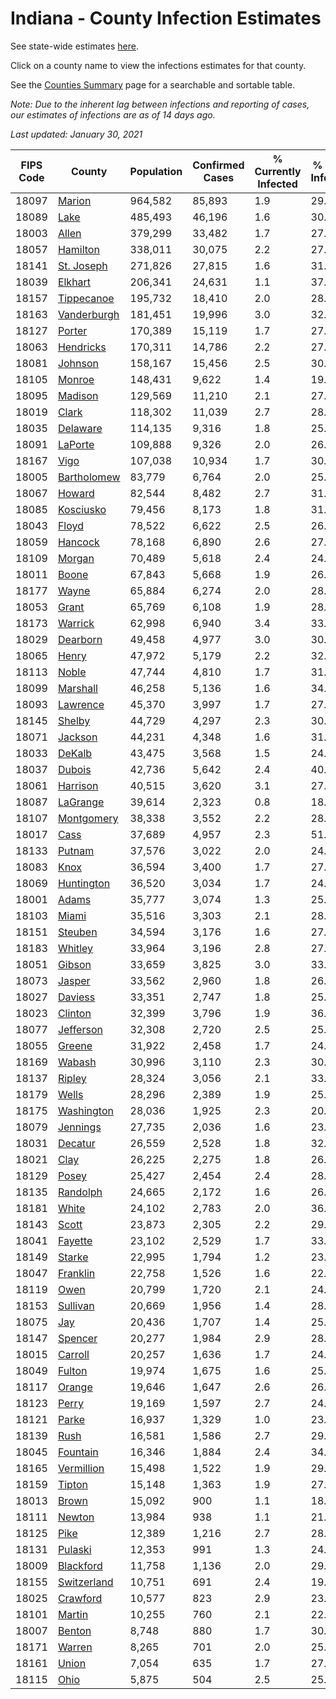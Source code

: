 # Indiana - County Infection Estimates

See state-wide estimates [here](/infections/us-in).

Click on a county name to view the infections estimates for that county.

See the [Counties Summary](/infections/summary-counties) page for a searchable and sortable table.

*Note: Due to the inherent lag between infections and reporting of cases, our estimates of infections are as of 14 days ago.*

*Last updated: January 30, 2021*

|   FIPS Code |                     County |   Population |   Confirmed Cases |   % Currently Infected |   % Total Infected |
|-------------|----------------------------|--------------|-------------------|------------------------|--------------------|
|       18097 |           [Marion](marion) |      964,582 |            85,893 |                    1.9 |               29.7 |
|       18089 |               [Lake](lake) |      485,493 |            46,196 |                    1.6 |               30.6 |
|       18003 |             [Allen](allen) |      379,299 |            33,482 |                    1.7 |               27.2 |
|       18057 |       [Hamilton](hamilton) |      338,011 |            30,075 |                    2.2 |               27.4 |
|       18141 |   [St. Joseph](st.-joseph) |      271,826 |            27,815 |                    1.6 |               31.9 |
|       18039 |         [Elkhart](elkhart) |      206,341 |            24,631 |                    1.1 |               37.6 |
|       18157 |   [Tippecanoe](tippecanoe) |      195,732 |            18,410 |                    2.0 |               28.1 |
|       18163 | [Vanderburgh](vanderburgh) |      181,451 |            19,996 |                    3.0 |               32.8 |
|       18127 |           [Porter](porter) |      170,389 |            15,119 |                    1.7 |               27.2 |
|       18063 |     [Hendricks](hendricks) |      170,311 |            14,786 |                    2.2 |               27.7 |
|       18081 |         [Johnson](johnson) |      158,167 |            15,456 |                    2.5 |               30.9 |
|       18105 |           [Monroe](monroe) |      148,431 |             9,622 |                    1.4 |               19.5 |
|       18095 |         [Madison](madison) |      129,569 |            11,210 |                    2.1 |               27.1 |
|       18019 |             [Clark](clark) |      118,302 |            11,039 |                    2.7 |               28.6 |
|       18035 |       [Delaware](delaware) |      114,135 |             9,316 |                    1.8 |               25.0 |
|       18091 |         [LaPorte](laporte) |      109,888 |             9,326 |                    2.0 |               26.0 |
|       18167 |               [Vigo](vigo) |      107,038 |            10,934 |                    1.7 |               30.7 |
|       18005 | [Bartholomew](bartholomew) |       83,779 |             6,764 |                    2.0 |               25.4 |
|       18067 |           [Howard](howard) |       82,544 |             8,482 |                    2.7 |               31.3 |
|       18085 |     [Kosciusko](kosciusko) |       79,456 |             8,173 |                    1.8 |               31.1 |
|       18043 |             [Floyd](floyd) |       78,522 |             6,622 |                    2.5 |               26.1 |
|       18059 |         [Hancock](hancock) |       78,168 |             6,890 |                    2.6 |               27.3 |
|       18109 |           [Morgan](morgan) |       70,489 |             5,618 |                    2.4 |               24.5 |
|       18011 |             [Boone](boone) |       67,843 |             5,668 |                    1.9 |               26.1 |
|       18177 |             [Wayne](wayne) |       65,884 |             6,274 |                    2.0 |               28.4 |
|       18053 |             [Grant](grant) |       65,769 |             6,108 |                    1.9 |               28.4 |
|       18173 |         [Warrick](warrick) |       62,998 |             6,940 |                    3.4 |               33.0 |
|       18029 |       [Dearborn](dearborn) |       49,458 |             4,977 |                    3.0 |               30.6 |
|       18065 |             [Henry](henry) |       47,972 |             5,179 |                    2.2 |               32.7 |
|       18113 |             [Noble](noble) |       47,744 |             4,810 |                    1.7 |               31.3 |
|       18099 |       [Marshall](marshall) |       46,258 |             5,136 |                    1.6 |               34.0 |
|       18093 |       [Lawrence](lawrence) |       45,370 |             3,997 |                    1.7 |               27.3 |
|       18145 |           [Shelby](shelby) |       44,729 |             4,297 |                    2.3 |               30.7 |
|       18071 |         [Jackson](jackson) |       44,231 |             4,348 |                    1.6 |               31.4 |
|       18033 |           [DeKalb](dekalb) |       43,475 |             3,568 |                    1.5 |               24.5 |
|       18037 |           [Dubois](dubois) |       42,736 |             5,642 |                    2.4 |               40.1 |
|       18061 |       [Harrison](harrison) |       40,515 |             3,620 |                    3.1 |               27.5 |
|       18087 |       [LaGrange](lagrange) |       39,614 |             2,323 |                    0.8 |               18.4 |
|       18107 |   [Montgomery](montgomery) |       38,338 |             3,552 |                    2.2 |               28.6 |
|       18017 |               [Cass](cass) |       37,689 |             4,957 |                    2.3 |               51.7 |
|       18133 |           [Putnam](putnam) |       37,576 |             3,022 |                    2.0 |               24.7 |
|       18083 |               [Knox](knox) |       36,594 |             3,400 |                    1.7 |               27.9 |
|       18069 |   [Huntington](huntington) |       36,520 |             3,034 |                    1.7 |               24.3 |
|       18001 |             [Adams](adams) |       35,777 |             3,074 |                    1.3 |               25.6 |
|       18103 |             [Miami](miami) |       35,516 |             3,303 |                    2.1 |               28.6 |
|       18151 |         [Steuben](steuben) |       34,594 |             3,176 |                    1.6 |               27.9 |
|       18183 |         [Whitley](whitley) |       33,964 |             3,196 |                    2.8 |               27.7 |
|       18051 |           [Gibson](gibson) |       33,659 |             3,825 |                    3.0 |               33.4 |
|       18073 |           [Jasper](jasper) |       33,562 |             2,960 |                    1.8 |               26.7 |
|       18027 |         [Daviess](daviess) |       33,351 |             2,747 |                    1.8 |               25.2 |
|       18023 |         [Clinton](clinton) |       32,399 |             3,796 |                    1.9 |               36.1 |
|       18077 |     [Jefferson](jefferson) |       32,308 |             2,720 |                    2.5 |               25.0 |
|       18055 |           [Greene](greene) |       31,922 |             2,458 |                    1.7 |               24.1 |
|       18169 |           [Wabash](wabash) |       30,996 |             3,110 |                    2.3 |               30.3 |
|       18137 |           [Ripley](ripley) |       28,324 |             3,056 |                    2.1 |               33.6 |
|       18179 |             [Wells](wells) |       28,296 |             2,389 |                    1.9 |               25.4 |
|       18175 |   [Washington](washington) |       28,036 |             1,925 |                    2.3 |               20.7 |
|       18079 |       [Jennings](jennings) |       27,735 |             2,036 |                    1.6 |               23.2 |
|       18031 |         [Decatur](decatur) |       26,559 |             2,528 |                    1.8 |               32.0 |
|       18021 |               [Clay](clay) |       26,225 |             2,275 |                    1.8 |               26.1 |
|       18129 |             [Posey](posey) |       25,427 |             2,454 |                    2.4 |               28.6 |
|       18135 |       [Randolph](randolph) |       24,665 |             2,172 |                    1.6 |               26.7 |
|       18181 |             [White](white) |       24,102 |             2,783 |                    2.0 |               36.3 |
|       18143 |             [Scott](scott) |       23,873 |             2,305 |                    2.2 |               29.8 |
|       18041 |         [Fayette](fayette) |       23,102 |             2,529 |                    1.7 |               33.4 |
|       18149 |           [Starke](starke) |       22,995 |             1,794 |                    1.2 |               23.6 |
|       18047 |       [Franklin](franklin) |       22,758 |             1,526 |                    1.6 |               22.0 |
|       18119 |               [Owen](owen) |       20,799 |             1,720 |                    2.1 |               24.6 |
|       18153 |       [Sullivan](sullivan) |       20,669 |             1,956 |                    1.4 |               28.5 |
|       18075 |                 [Jay](jay) |       20,436 |             1,707 |                    1.4 |               25.3 |
|       18147 |         [Spencer](spencer) |       20,277 |             1,984 |                    2.9 |               28.6 |
|       18015 |         [Carroll](carroll) |       20,257 |             1,636 |                    1.7 |               24.8 |
|       18049 |           [Fulton](fulton) |       19,974 |             1,675 |                    1.6 |               25.5 |
|       18117 |           [Orange](orange) |       19,646 |             1,647 |                    2.6 |               26.5 |
|       18123 |             [Perry](perry) |       19,169 |             1,597 |                    2.7 |               24.9 |
|       18121 |             [Parke](parke) |       16,937 |             1,329 |                    1.0 |               23.6 |
|       18139 |               [Rush](rush) |       16,581 |             1,586 |                    2.7 |               29.0 |
|       18045 |       [Fountain](fountain) |       16,346 |             1,884 |                    2.4 |               34.1 |
|       18165 |   [Vermillion](vermillion) |       15,498 |             1,522 |                    1.9 |               29.1 |
|       18159 |           [Tipton](tipton) |       15,148 |             1,363 |                    1.9 |               27.1 |
|       18013 |             [Brown](brown) |       15,092 |               900 |                    1.1 |               18.3 |
|       18111 |           [Newton](newton) |       13,984 |               938 |                    1.1 |               21.7 |
|       18125 |               [Pike](pike) |       12,389 |             1,216 |                    2.7 |               28.6 |
|       18131 |         [Pulaski](pulaski) |       12,353 |               991 |                    1.3 |               24.6 |
|       18009 |     [Blackford](blackford) |       11,758 |             1,136 |                    2.0 |               29.0 |
|       18155 | [Switzerland](switzerland) |       10,751 |               691 |                    2.4 |               19.4 |
|       18025 |       [Crawford](crawford) |       10,577 |               823 |                    2.9 |               23.4 |
|       18101 |           [Martin](martin) |       10,255 |               760 |                    2.1 |               22.1 |
|       18007 |           [Benton](benton) |        8,748 |               880 |                    1.7 |               30.5 |
|       18171 |           [Warren](warren) |        8,265 |               701 |                    2.0 |               25.3 |
|       18161 |             [Union](union) |        7,054 |               635 |                    1.7 |               27.3 |
|       18115 |               [Ohio](ohio) |        5,875 |               504 |                    2.5 |               25.9 |